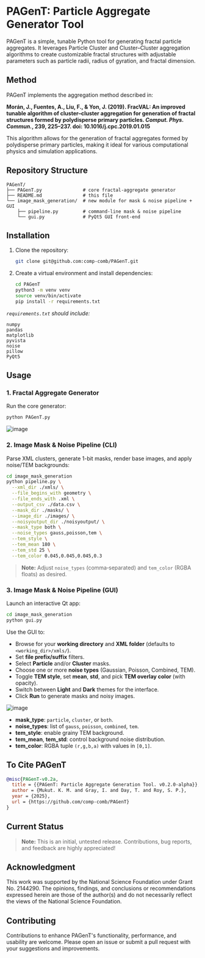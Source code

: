 # PAGenT: Particle Aggregate Generator Tool

PAGenT is a simple, tunable Python tool for generating fractal particle aggregates. It leverages Particle Cluster and Cluster–Cluster aggregation algorithms to create customizable fractal structures with adjustable parameters such as particle radii, radius of gyration, and fractal dimension.

## Method

PAGenT implements the aggregation method described in:

**Morán, J., Fuentes, A., Liu, F., & Yon, J. (2019). FracVAL: An improved tunable algorithm of cluster–cluster aggregation for generation of fractal structures formed by polydisperse primary particles. *Comput. Phys. Commun.*, 239, 225–237. doi: 10.1016/j.cpc.2019.01.015**

This algorithm allows for the generation of fractal aggregates formed by polydisperse primary particles, making it ideal for various computational physics and simulation applications.

## Repository Structure

```
PAGenT/
├── PAGenT.py               # core fractal-aggregate generator
├── README.md               # this file
└── image_mask_generation/  # new module for mask & noise pipeline + GUI
    ├── pipeline.py         # command-line mask & noise pipeline
    └── gui.py              # PyQt5 GUI front-end
```

## Installation

1. Clone the repository:
   ```bash
   git clone git@github.com:comp-comb/PAGenT.git
   ```
2. Create a virtual environment and install dependencies:
   ```bash
   cd PAGenT
   python3 -m venv venv
   source venv/bin/activate
   pip install -r requirements.txt
   ```

*`requirements.txt` should include:*
```text
numpy
pandas
matplotlib
pyvista
noise
pillow
PyQt5
```

## Usage

### 1. Fractal Aggregate Generator

Run the core generator:
```bash
python PAGenT.py
```
![image](https://github.com/user-attachments/assets/c7272968-477b-4903-8fec-8e32e7a31277)


### 2. Image Mask & Noise Pipeline (CLI)

Parse XML clusters, generate 1-bit masks, render base images, and apply noise/TEM backgrounds:
```bash
cd image_mask_generation
python pipeline.py \
  --xml_dir ./xmls/ \
  --file_begins_with geometry \
  --file_ends_with .xml \
  --output_csv ./data.csv \
  --mask_dir ./masks/ \
  --image_dir ./images/ \
  --noisyoutput_dir ./noisyoutput/ \
  --mask_type both \
  --noise_types gauss,poisson,tem \
  --tem_style \
  --tem_mean 180 \
  --tem_std 25 \
  --tem_color 0.045,0.045,0.045,0.3
```
> **Note:** Adjust `noise_types` (comma‑separated) and `tem_color` (RGBA floats) as desired.

### 3. Image Mask & Noise Pipeline (GUI)

Launch an interactive Qt app:
```bash
cd image_mask_generation
python gui.py
```

Use the GUI to:
- Browse for your **working directory** and **XML folder** (defaults to `<working_dir>/xmls/`).
- Set **file prefix/suffix** filters.
- Select **Particle** and/or **Cluster** masks.
- Choose one or more **noise types** (Gaussian, Poisson, Combined, TEM).
- Toggle **TEM style**, set **mean**, **std**, and pick **TEM overlay color** (with opacity).
- Switch between **Light** and **Dark** themes for the interface.
- Click **Run** to generate masks and noisy images.

![image](https://github.com/user-attachments/assets/6dc7b3d4-7150-45bd-ba0f-87404f147f51)


- **mask_type**: `particle`, `cluster`, or `both`.
- **noise_types**: list of `gauss`, `poisson`, `combined`, `tem`.
- **tem_style**: enable grainy TEM background.
- **tem_mean**, **tem_std**: control background noise distribution.
- **tem_color**: RGBA tuple `(r,g,b,a)` with values in `[0,1]`.

## To Cite PAGenT
```bibtex
@misc{PAGenT-v0.2a,
  title = {{PAGenT: Particle Aggregate Generation Tool. v0.2.0-alpha}},
  author = {Mukut. K. M. and Gray, I. and Day, T. and Roy, S. P.},
  year = {2025},
  url = {https://github.com/comp-comb/PAGenT}
}
```

## Current Status
> **Note:** This is an initial, untested release. Contributions, bug reports, and feedback are highly appreciated!

## Acknowledgment

This work was supported by the National Science Foundation under Grant No. 2144290. The opinions, findings, and conclusions or recommendations expressed herein are those of the author(s) and do not necessarily reflect the views of the National Science Foundation.

## Contributing

Contributions to enhance PAGenT's functionality, performance, and usability are welcome. Please open an issue or submit a pull request with your suggestions and improvements.
